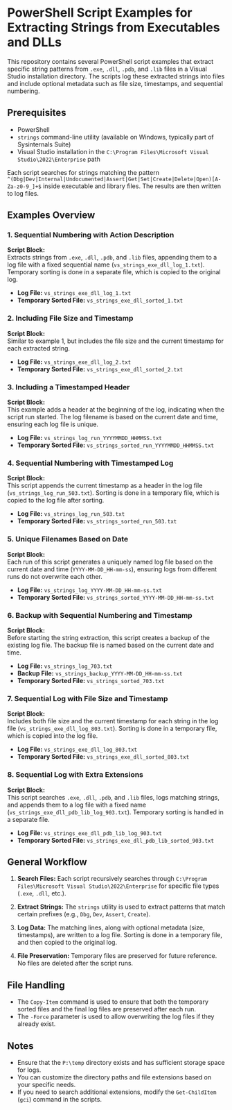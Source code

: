 # PowerShell Script Examples for Extracting Strings from Executables and DLLs

This repository contains several PowerShell script examples that extract specific string patterns from `.exe`, `.dll`, `.pdb`, and `.lib` files in a Visual Studio installation directory. The scripts log these extracted strings into files and include optional metadata such as file size, timestamps, and sequential numbering.

## Prerequisites

- PowerShell
- `strings` command-line utility (available on Windows, typically part of Sysinternals Suite)
- Visual Studio installation in the `C:\Program Files\Microsoft Visual Studio\2022\Enterprise` path

Each script searches for strings matching the pattern `^(Dbg|Dev|Internal|Undocumented|Assert|Get|Set|Create|Delete|Open)[A-Za-z0-9_]+$` inside executable and library files. The results are then written to log files.

## Examples Overview

### 1. Sequential Numbering with Action Description

**Script Block:**  
Extracts strings from `.exe`, `.dll`, `.pdb`, and `.lib` files, appending them to a log file with a fixed sequential name (`vs_strings_exe_dll_log_1.txt`). Temporary sorting is done in a separate file, which is copied to the original log.

- **Log File:** `vs_strings_exe_dll_log_1.txt`
- **Temporary Sorted File:** `vs_strings_exe_dll_sorted_1.txt`

### 2. Including File Size and Timestamp

**Script Block:**  
Similar to example 1, but includes the file size and the current timestamp for each extracted string. 

- **Log File:** `vs_strings_exe_dll_log_2.txt`
- **Temporary Sorted File:** `vs_strings_exe_dll_sorted_2.txt`

### 3. Including a Timestamped Header

**Script Block:**  
This example adds a header at the beginning of the log, indicating when the script run started. The log filename is based on the current date and time, ensuring each log file is unique.

- **Log File:** `vs_strings_log_run_YYYYMMDD_HHMMSS.txt`
- **Temporary Sorted File:** `vs_strings_sorted_run_YYYYMMDD_HHMMSS.txt`

### 4. Sequential Numbering with Timestamped Log

**Script Block:**  
This script appends the current timestamp as a header in the log file (`vs_strings_log_run_503.txt`). Sorting is done in a temporary file, which is copied to the log file after sorting.

- **Log File:** `vs_strings_log_run_503.txt`
- **Temporary Sorted File:** `vs_strings_sorted_run_503.txt`

### 5. Unique Filenames Based on Date

**Script Block:**  
Each run of this script generates a uniquely named log file based on the current date and time (`YYYY-MM-DD_HH-mm-ss`), ensuring logs from different runs do not overwrite each other.

- **Log File:** `vs_strings_log_YYYY-MM-DD_HH-mm-ss.txt`
- **Temporary Sorted File:** `vs_strings_sorted_YYYY-MM-DD_HH-mm-ss.txt`

### 6. Backup with Sequential Numbering and Timestamp

**Script Block:**  
Before starting the string extraction, this script creates a backup of the existing log file. The backup file is named based on the current date and time.

- **Log File:** `vs_strings_log_703.txt`
- **Backup File:** `vs_strings_backup_YYYY-MM-DD_HH-mm-ss.txt`
- **Temporary Sorted File:** `vs_strings_sorted_703.txt`

### 7. Sequential Log with File Size and Timestamp

**Script Block:**  
Includes both file size and the current timestamp for each string in the log file (`vs_strings_exe_dll_log_803.txt`). Sorting is done in a temporary file, which is copied into the log file.

- **Log File:** `vs_strings_exe_dll_log_803.txt`
- **Temporary Sorted File:** `vs_strings_exe_dll_sorted_803.txt`

### 8. Sequential Log with Extra Extensions

**Script Block:**  
This script searches `.exe`, `.dll`, `.pdb`, and `.lib` files, logs matching strings, and appends them to a log file with a fixed name (`vs_strings_exe_dll_pdb_lib_log_903.txt`). Temporary sorting is handled in a separate file.

- **Log File:** `vs_strings_exe_dll_pdb_lib_log_903.txt`
- **Temporary Sorted File:** `vs_strings_exe_dll_pdb_lib_sorted_903.txt`

## General Workflow

1. **Search Files:** Each script recursively searches through `C:\Program Files\Microsoft Visual Studio\2022\Enterprise` for specific file types (`.exe`, `.dll`, etc.).
   
2. **Extract Strings:** The `strings` utility is used to extract patterns that match certain prefixes (e.g., `Dbg`, `Dev`, `Assert`, `Create`).
   
3. **Log Data:** The matching lines, along with optional metadata (size, timestamps), are written to a log file. Sorting is done in a temporary file, and then copied to the original log.

4. **File Preservation:** Temporary files are preserved for future reference. No files are deleted after the script runs.

## File Handling

- The `Copy-Item` command is used to ensure that both the temporary sorted files and the final log files are preserved after each run.
- The `-Force` parameter is used to allow overwriting the log files if they already exist.

## Notes

- Ensure that the `P:\temp` directory exists and has sufficient storage space for logs.
- You can customize the directory paths and file extensions based on your specific needs.
- If you need to search additional extensions, modify the `Get-ChildItem` (`gci`) command in the scripts.
